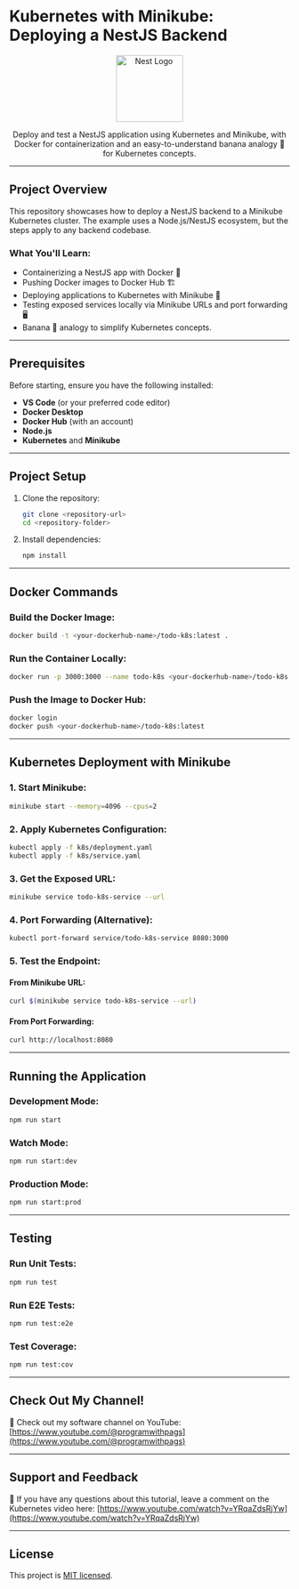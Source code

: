 # Kubernetes with Minikube: Deploying a NestJS Backend

<p align="center">
  <a href="http://nestjs.com/" target="blank"><img src="https://nestjs.com/img/logo-small.svg" width="120" alt="Nest Logo" /></a>
</p>

<p align="center">Deploy and test a NestJS application using Kubernetes and Minikube, with Docker for containerization and an easy-to-understand banana analogy 🍌 for Kubernetes concepts.</p>

---

## Project Overview

This repository showcases how to deploy a NestJS backend to a Minikube Kubernetes cluster. The example uses a Node.js/NestJS ecosystem, but the steps apply to any backend codebase.

### What You'll Learn:

- Containerizing a NestJS app with Docker 🐳
- Pushing Docker images to Docker Hub 🏗️
- Deploying applications to Kubernetes with Minikube 🚀
- Testing exposed services locally via Minikube URLs and port forwarding 🖥️
- Banana 🍌 analogy to simplify Kubernetes concepts.

---

## Prerequisites

Before starting, ensure you have the following installed:

- **VS Code** (or your preferred code editor)
- **Docker Desktop**
- **Docker Hub** (with an account)
- **Node.js**
- **Kubernetes** and **Minikube**

---

## Project Setup

1. Clone the repository:

   ```bash
   git clone <repository-url>
   cd <repository-folder>
   ```

2. Install dependencies:
   ```bash
   npm install
   ```

---

## Docker Commands

### Build the Docker Image:

```bash
docker build -t <your-dockerhub-name>/todo-k8s:latest .
```

### Run the Container Locally:

```bash
docker run -p 3000:3000 --name todo-k8s <your-dockerhub-name>/todo-k8s:latest
```

### Push the Image to Docker Hub:

```bash
docker login
docker push <your-dockerhub-name>/todo-k8s:latest
```

---

## Kubernetes Deployment with Minikube

### 1. Start Minikube:

```bash
minikube start --memory=4096 --cpus=2
```

### 2. Apply Kubernetes Configuration:

```bash
kubectl apply -f k8s/deployment.yaml
kubectl apply -f k8s/service.yaml
```

### 3. Get the Exposed URL:

```bash
minikube service todo-k8s-service --url
```

### 4. Port Forwarding (Alternative):

```bash
kubectl port-forward service/todo-k8s-service 8080:3000
```

### 5. Test the Endpoint:

#### From Minikube URL:

```bash
curl $(minikube service todo-k8s-service --url)
```

#### From Port Forwarding:

```bash
curl http://localhost:8080
```

---

## Running the Application

### Development Mode:

```bash
npm run start
```

### Watch Mode:

```bash
npm run start:dev
```

### Production Mode:

```bash
npm run start:prod
```

---

## Testing

### Run Unit Tests:

```bash
npm run test
```

### Run E2E Tests:

```bash
npm run test:e2e
```

### Test Coverage:

```bash
npm run test:cov
```

---

## Check Out My Channel!

🎥 Check out my software channel on YouTube: [https://www.youtube.com/@programwithpags](https://www.youtube.com/@programwithpags)

---

## Support and Feedback

💬 If you have any questions about this tutorial, leave a comment on the Kubernetes video here: [https://www.youtube.com/watch?v=YRqaZdsRjYw](https://www.youtube.com/watch?v=YRqaZdsRjYw)

---

## License

This project is [MIT licensed](https://opensource.org/licenses/MIT).
